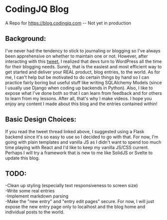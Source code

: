 # CodingJQ Blog
A Repo for https://blog.codingjq.com -- Not yet in production

## Background:

I've never had the tendency to stick to journaling or blogging so I've always been apprehensive on whether to maintain one or not. However, after interacting with this [tweet](https://twitter.com/codingbeary/status/1672170829889536001), I realized that devs turn to WordPress all the time for their blogging needs. Surely, that is the easiest and most efficient way to get started and deliver your REAL product, blog entries, to the world. As for me, I can't help but be motivated to do certain things by hand so I can practice fairly boring but useful stuff like writing SQLAlchemy Models (since I usually use Django when coding up backends in Python). Also, I like to expose what I've done both so that I can learn from feedback and for others to learn from my lessons. After all, that's why I make videos. I hope you enjoy any content I made about this blog and the entries contained within! 

## Basic Design Choices:

If you read the tweet thread linked above, I suggested using a Flask backend since it's so easy to use so I decided to go with that. For now, I'm going with plain templates and vanilla JS as I didn't want to spend too much time playing with React and I'd like to keep my vanilla JS/CSS current. Perhaps I will try a framework that is new to me like SolidJS or Svelte to update this blog. 

## TODO:

-Clean up styling (especially text responsiveness to screen size)  
-Write some real entries  
-Implement markdown parsing  
-Make the "new entry" and "entry edit pages" secure. For now, I will just expose the new entry page only to localhost and the blog home and individual posts to the world.   
